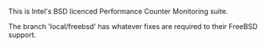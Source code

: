 This is Intel's BSD licenced Performance Counter Monitoring suite.

The branch 'local/freebsd' has whatever fixes are required to their
FreeBSD support.

